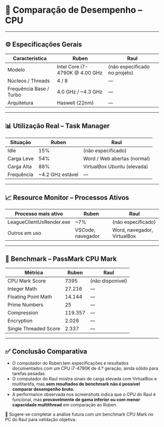 
# 🧠 Comparação de Desempenho – CPU

---

## ⚙️ Especificações Gerais

| Característica            | Ruben                         | Raul                             |
|---------------------------|-------------------------------|----------------------------------|
| Modelo                    | Intel Core i7-4790K @ 4.00 GHz | (não especificado no projeto)    |
| Núcleos / Threads         | 4 / 8                          | —                                |
| Frequência Base / Turbo   | 4.0 GHz / ~4.3 GHz             | —                                |
| Arquitetura               | Haswell (22nm)                | —                                |

---

## 📊 Utilização Real – Task Manager

| Situação                | Ruben                        | Raul                          |
|-------------------------|------------------------------|-------------------------------|
| Idle                    | 15%                          | (não especificado)            |
| Carga Leve              | 54%                          | Word / Web abertas (normal)   |
| Carga Alta              | 88%                          | VirtualBox Ubuntu (elevada)   |
| Frequência              | ~4.2 GHz estável             | —                             |

---

## 📈 Resource Monitor – Processos Ativos

| Processo mais ativo     | Ruben                        | Raul                          |
|-------------------------|------------------------------|-------------------------------|
| LeagueClientUxRender.exe| ~7%                          | (não especificado)            |
| Outros em uso           | VSCode, navegador            | Word, navegador, VirtualBox   |

---

## 🧪 Benchmark – PassMark CPU Mark

| Métrica                         | Ruben        | Raul            |
|----------------------------------|--------------|-----------------|
| CPU Mark Score                  | 7395         | (não disponível)|
| Integer Math                    | 27.216       | —               |
| Floating Point Math             | 14.144       | —               |
| Prime Numbers                   | 25           | —               |
| Compression                     | 119.357      | —               |
| Encryption                      | 2.026        | —               |
| Single Threaded Score           | 2.337        | —               |

---

## ✅ Conclusão Comparativa

- O computador do Ruben tem especificações e resultados documentados com um CPU i7-4790K de 4.ª geração, ainda sólido para tarefas pesadas.
- O computador do Raul mostra sinais de carga elevada com VirtualBox e multitarefa, mas **sem resultados de benchmark não é possível comparar desempenho bruto.**
- A performance observada nos screenshots indica que o CPU do Raul é funcional, mas **provavelmente de gama inferior ou com menor capacidade multithread** em comparação ao Ruben.

🔎 Sugere-se completar a análise futura com um benchmark CPU Mark no PC do Raul para validação objetiva.
